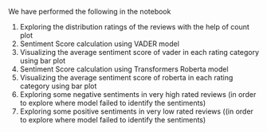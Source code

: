 We have performed the following in the notebook
1. Exploring the distribution ratings of the reviews with the help of count plot
2. Sentiment Score calculation using VADER model
3. Visualizing the average sentiment score of vader in each rating category using bar plot
4. Sentiment Score calculation using Transformers Roberta model
5. Visualizing the average sentiment score of roberta in each rating category using bar plot
6. Exploring some negative sentiments in very high rated reviews (in order to explore where model failed to identify the sentiments)
7. Exploring some positive sentiments in very low rated reviews ((in order to explore where model failed to identify the sentiments)
